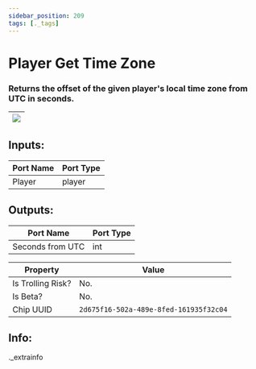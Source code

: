```yaml
---
sidebar_position: 209
tags: [._tags]
---
```


# Player Get Time Zone


### Returns the offset of the given player's local time zone from UTC in seconds.

| ![](https://images-ext-2.discordapp.net/external/MPmIaQzlEPmgGWlgi-WxBBXt0Bjv_zWPkg1y1f_sy3s/https/www.recroomcircuits.com/image/circuit/absolute-value?width=206&height=108) |
|-----|

## Inputs:
| Port Name | Port Type |
|-----------|-----------|
| Player | player |

## Outputs:
| Port Name | Port Type |
|-----------|-----------|
| Seconds from UTC | int | 

| Property  | Value |
|-------------------|-----------|
| Is Trolling Risk? | No. |
| Is Beta? | No. |
| Chip UUID | `2d675f16-502a-489e-8fed-161935f32c04` |

## Info:
._extrainfo